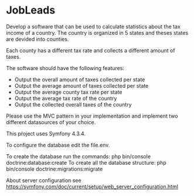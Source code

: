 # JobLeads

Develop a software that can be used to calculate statistics about the tax income of a country. The country is organized in 5 states and theses states are devided into counties.

Each county has a different tax rate and collects a different amount of taxes.

The software should have the following features:

- Output the overall amount of taxes collected per state
- Output the average amount of taxes collected per state
- Output the average county tax rate per state
- Output the average tax rate of the country 
- Output the collected overall taxes of the country

Please use the MVC pattern in your implementation and implement two different datasources of your choice.

This pŕoject uses Symfony 4.3.4.

To configure the database edit the file.env.

To create the database run the commands: php bin/console doctrine:database:create
To create all the database structure: php bin/console doctrine:migrations:migrate

About server configuration see https://symfony.com/doc/current/setup/web_server_configuration.html
